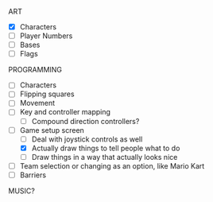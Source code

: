 ART
 - [x] Characters
 - [ ] Player Numbers
 - [ ] Bases
 - [ ] Flags

PROGRAMMING
 - [ ] Characters
 - [ ] Flipping squares
 - [ ] Movement
 - [ ] Key and controller mapping
    - [ ] Compound direction controllers?
 - [ ] Game setup screen
    - [ ] Deal with joystick controls as well
    - [x] Actually draw things to tell people what to do
    - [ ] Draw things in a way that actually looks nice
 - [ ] Team selection or changing as an option, like Mario Kart
 - [ ] Barriers

MUSIC?
